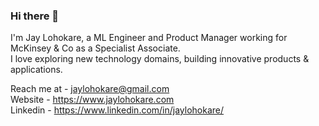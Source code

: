 ### Hi there 👋

I'm Jay Lohokare, a ML Engineer and Product Manager working for McKinsey & Co as a Specialist Associate.<br>
I love exploring new technology domains, building innovative products & applications. <br>

Reach me at - jaylohokare@gmail.com<br>
Website - https://www.jaylohokare.com<br>
Linkedin - https://www.linkedin.com/in/jaylohokare/<br>
